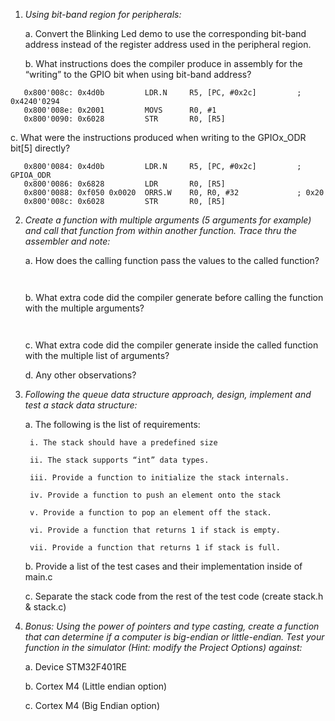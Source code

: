 1. *Using bit-band region for peripherals:*

   a. Convert the Blinking Led demo to use the corresponding bit-band address instead of the register address used in the peripheral region.

   b. What instructions does the compiler produce in assembly for the “writing” to the GPIO bit when using bit-band address?
   
```assembly
   0x800'008c: 0x4d0b         LDR.N     R5, [PC, #0x2c]         ; 0x4240'0294
   0x800'008e: 0x2001         MOVS      R0, #1
   0x800'0090: 0x6028         STR       R0, [R5]
```


   c. What were the instructions produced when writing to the GPIOx_ODR bit[5] directly?
   
```assembly		
   0x800'0084: 0x4d0b         LDR.N     R5, [PC, #0x2c]         ; GPIOA_ODR
   0x800'0086: 0x6828         LDR       R0, [R5]
   0x800'0088: 0xf050 0x0020  ORRS.W    R0, R0, #32             ; 0x20
   0x800'008c: 0x6028         STR       R0, [R5]
```

2. *Create a function with multiple arguments (5 arguments for example) and call that function from within another function. Trace thru the assembler and note:*

   a. How does the calling function pass the values to the called function?

	` `

   b. What extra code did the compiler generate before calling the function with the multiple arguments?

	` `
	
   c. What extra code did the compiler generate inside the called function with the multiple list of arguments?
   
   d. Any other observations?

3. *Following the queue data structure approach, design, implement and test a stack data structure:*

   a. The following is the list of requirements:
   
		i. The stack should have a predefined size
		
		ii. The stack supports “int” data types.
		
		iii. Provide a function to initialize the stack internals.
		
		iv. Provide a function to push an element onto the stack
		
		v. Provide a function to pop an element off the stack.
		
		vi. Provide a function that returns 1 if stack is empty.
		
		vii. Provide a function that returns 1 if stack is full.

   b. Provide a list of the test cases and their implementation inside of main.c

   c. Separate the stack code from the rest of the test code (create stack.h & stack.c)

4. *Bonus: Using the power of pointers and type casting, create a function that can determine if a computer is big-endian or little-endian. Test your function in the simulator (Hint: modify the Project Options) against:*

   a. Device STM32F401RE

   b. Cortex M4 (Little endian option)
   
   c. Cortex M4 (Big Endian option)
